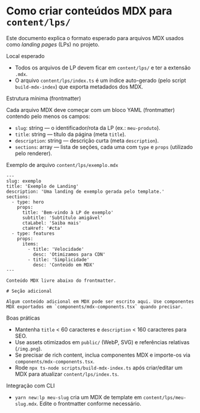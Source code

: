 # Como criar conteúdos MDX para `content/lps/`

Este documento explica o formato esperado para arquivos MDX usados como _landing pages_ (LPs) no projeto.

Local esperado

- Todos os arquivos de LP devem ficar em `content/lps/` e ter a extensão `.mdx`.
- O arquivo `content/lps/index.ts` é um índice auto-gerado (pelo script `build-mdx-index`) que exporta metadados dos MDX.

Estrutura mínima (frontmatter)

Cada arquivo MDX deve começar com um bloco YAML (frontmatter) contendo pelo menos os campos:

- `slug`: string — o identificador/rota da LP (ex.: `meu-produto`).
- `title`: string — título da página (meta `title`).
- `description`: string — descrição curta (meta `description`).
- `sections`: array — lista de seções, cada uma com `type` e `props` (utilizado pelo renderer).

Exemplo de arquivo `content/lps/exemplo.mdx`

```mdx
---
slug: exemplo
title: 'Exemplo de Landing'
description: 'Uma landing de exemplo gerada pelo template.'
sections:
  - type: hero
    props:
      title: 'Bem-vindo à LP de exemplo'
      subtitle: 'Subtítulo amigável'
      ctaLabel: 'Saiba mais'
      ctaHref: '#cta'
  - type: features
    props:
      items:
        - title: 'Velocidade'
          desc: 'Otimizamos para CDN'
        - title: 'Simplicidade'
          desc: 'Conteúdo em MDX'
---

Conteúdo MDX livre abaixo do frontmatter.

# Seção adicional

Algum conteúdo adicional em MDX pode ser escrito aqui. Use componentes MDX exportados em `components/mdx-components.tsx` quando precisar.
```

Boas práticas

- Mantenha `title` < 60 caracteres e `description` < 160 caracteres para SEO.
- Use assets otimizados em `public/` (WebP, SVG) e referências relativas (`/img.png`).
- Se precisar de rich content, inclua componentes MDX e importe-os via `components/mdx-components.tsx`.
- Rode `npx ts-node scripts/build-mdx-index.ts` após criar/editar um MDX para atualizar `content/lps/index.ts`.

Integração com CLI

- `yarn new:lp meu-slug` cria um MDX de template em `content/lps/meu-slug.mdx`. Edite o frontmatter conforme necessário.
